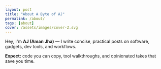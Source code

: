 ```yaml
---
layout: post
title: "About A Byte of AJ"
permalink: /about/
tags: [about]
cover: /assets/images/cover-2.svg
---
```


Hey, I'm **AJ (Aman Jha)** — I write concise, practical posts on software, gadgets, dev tools, and workflows.

**Expect:** code you can copy, tool walkthroughs, and opinionated takes that save you time.